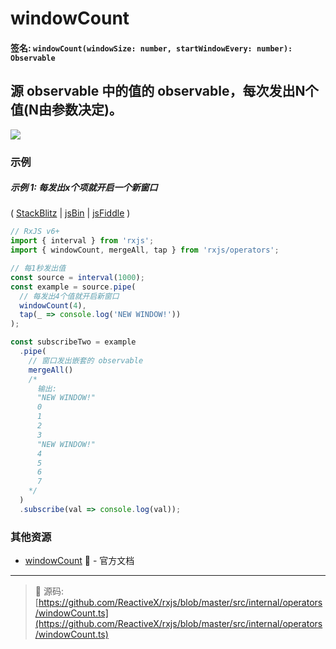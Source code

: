 # windowCount

#### 签名: `windowCount(windowSize: number, startWindowEvery: number): Observable`

## 源 observable 中的值的 observable，每次发出N个值(N由参数决定)。

<div class="ua-ad"><a href="https://ultimateangular.com/?ref=76683_kee7y7vk"><img src="https://ultimateangular.com/assets/img/banners/ua-leader.svg"></a></div>

### 示例

##### 示例 1: 每发出x个项就开启一个新窗口

(
[StackBlitz](https://stackblitz.com/edit/typescript-kcxi8y?file=index.ts&devtoolsheight=100)
| [jsBin](http://jsbin.com/nezuvacexe/1/edit?js,console) |
[jsFiddle](https://jsfiddle.net/btroncone/xjgbnqp5/) )

```js
// RxJS v6+
import { interval } from 'rxjs';
import { windowCount, mergeAll, tap } from 'rxjs/operators';

// 每1秒发出值
const source = interval(1000);
const example = source.pipe(
  // 每发出4个值就开启新窗口
  windowCount(4),
  tap(_ => console.log('NEW WINDOW!'))
);

const subscribeTwo = example
  .pipe(
    // 窗口发出嵌套的 observable
    mergeAll()
    /*
      输出:
      "NEW WINDOW!"
      0
      1
      2
      3
      "NEW WINDOW!"
      4
      5
      6
      7
    */
  )
  .subscribe(val => console.log(val));
```

### 其他资源

- [windowCount](https://cn.rx.js.org/class/es6/Observable.js~Observable.html#instance-method-windowCount) :newspaper: - 官方文档

---
> :file_folder: 源码:  [https://github.com/ReactiveX/rxjs/blob/master/src/internal/operators/windowCount.ts](https://github.com/ReactiveX/rxjs/blob/master/src/internal/operators/windowCount.ts)
